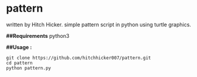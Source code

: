 # pattern
written by Hitch Hicker.
simple pattern script in python using turtle graphics.

**##Requirements**
python3

**##Usage :**
```
git clone https://github.com/hitchhicker007/pattern.git 
cd pattern
python pattern.py
```
